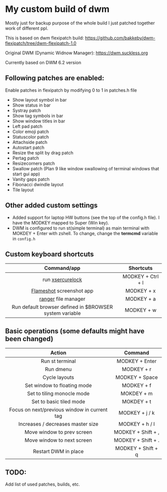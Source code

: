 My custom build of dwm
=====================

Mostly just for backup purpose of the whole build I just patched together work of different ppl. 

This is based on dwm flexipatch build:
https://github.com/bakkeby/dwm-flexipatch/tree/dwm-flexipatch-1.0


Original DWM (Dynamic Widnow Manager):
https://dwm.suckless.org

Currently based on DWM 6.2 version

Following patches are enabled:
------------------------------

Enable patches in flexipatch by modifying 0 to 1 in patches.h file

- Show layout symbol in bar
- Show status in bar
- Systray patch
- Show tag symbols in bar
- Show window titles in bar
- Left pad patch
- Color emoji patch
- Statuscolor patch
- Attachside patch
- Autostart patch
- Resize the split by drag patch
- Pertag patch
- Resizecorners patch
- Swallow patch (Plan 9 like window swallowing of terminal windows that start gui app)
- Vanity gaps patch
- Fibonacci dwindle layout
- Tile layout

Other added custom settings
---------------------------
- Added support for laptop HW buttons (see the top of the config.h file). I have the MODKEY mapped to Super (Win key).
- DWM is configured to run st(simple terminal) as main terminal with MOKDEY + Enter with zshell. To change, change the **termcmd** variable in `config.h`

## Custom keyboard shortcuts
|                                       Command/app                                       |     Shortcuts     |
|:---------------------------------------------------------------------------------------:|:-----------------:|
|                run [xsercurelock](https://github.com/google/xsecurelock)                | MODKEY + Ctrl + l |
| [Flameshot](https://flameshot.org/docs/installation/installation-linux/) screenshot app |    MODKEY + x     |
|                     [ranger](https://ranger.github.io) file manager                     |    MODKEY + a     |
|                 Run default browser defined in $BROWSER system variable                 |    MODKEY + w     |


## Basic operations (some defaults might have been changed)
|                    Action                    |      Command       |
|:--------------------------------------------:|:------------------:|
|               Run st terminal                |   MODKEY + Enter   |
|                  Run dmenu                   |     MODKEY + r     |
|                Cycle layouts                 |   MODKEY + Space   |
|         Set window to floating mode          |     MODKEY + f     |
|          Set to tiling monocle mode          |     MOKDEY + m     |
|           Set to basic tiled mode            |     MOKDEY + t     |
| Focus on next/previous window in current tag |   MODKEY + j / k   |
|      Increases / decreases master size       |   MODKEY + h / l   |
|          Move window to prev screen          | MODKEY + Shift + , |
|          Move window to next screen          | MODKEY + Shift + . |
|             Restart DWM in place             | MODKEY + Shift + q |

TODO:
-----
Add list of used patches, builds, etc.



